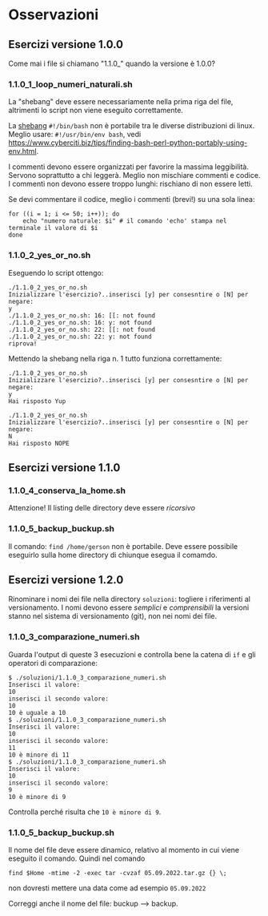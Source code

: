 # Osservazioni 

## Esercizi versione 1.0.0

Come mai i file si chiamano "1.1.0_" quando la versione è 1.0.0?

### 1.1.0_1_loop_numeri_naturali.sh

La "shebang" deve essere necessariamente nella prima riga del file, altrimenti lo script non viene eseguito correttamente.

La [shebang](https://bash.cyberciti.biz/guide/Shebang) `#!/bin/bash` non è portabile tra le diverse distribuzioni di linux. Meglio usare: `#!/usr/bin/env bash`, vedi https://www.cyberciti.biz/tips/finding-bash-perl-python-portably-using-env.html.

I commenti devono essere organizzati per favorire la massima leggibilità. Servono soprattutto a chi leggerà.
Meglio non mischiare commenti e codice. I commenti non devono essere troppo lunghi: rischiano di non essere letti.

Se devi commentare il codice, meglio i commenti (brevi!) su una sola linea:

```
for ((i = 1; i <= 50; i++)); do
    echo "numero naturale: $i" # il comando 'echo' stampa nel terminale il valore di $i
done
```

### 1.1.0_2_yes_or_no.sh

Eseguendo lo script ottengo:
```
./1.1.0_2_yes_or_no.sh           
Inizializzare l'esercizio?..inserisci [y] per consesntire o [N] per negare:
y
./1.1.0_2_yes_or_no.sh: 16: [[: not found
./1.1.0_2_yes_or_no.sh: 16: y: not found
./1.1.0_2_yes_or_no.sh: 22: [[: not found
./1.1.0_2_yes_or_no.sh: 22: y: not found
riprova!

```

Mettendo la shebang nella riga n. 1 tutto funziona correttamente:

```
./1.1.0_2_yes_or_no.sh
Inizializzare l'esercizio?..inserisci [y] per consesntire o [N] per negare:
y
Hai risposto Yup
```

```
./1.1.0_2_yes_or_no.sh
Inizializzare l'esercizio?..inserisci [y] per consesntire o [N] per negare:
N
Hai risposto NOPE
```

## Esercizi versione 1.1.0


### 1.1.0_4_conserva_la_home.sh

Attenzione! Il listing delle directory deve essere *ricorsivo*


### 1.1.0_5_backup_buckup.sh

Il comando: ```find /home/gerson``` non è portabile. Deve essere possibile eseguirlo sulla home directory di chiunque esegua il comamdo.

## Esercizi versione 1.2.0

Rinominare i nomi dei file nella directory ```soluzioni```: togliere i riferimenti al versionamento.
I nomi devono essere *semplici* e *comprensibili* la versioni stanno nel sistema di versionamento (git), non nei nomi dei file.

### 1.1.0_3_comparazione_numeri.sh

Guarda l'output di queste 3 esecuzioni e controlla bene la catena di ```if``` e gli operatori di comparazione:

```
$ ./soluzioni/1.1.0_3_comparazione_numeri.sh 
Inserisci il valore: 
10
inserisci il secondo valore: 
10
10 è uguale a 10
$ ./soluzioni/1.1.0_3_comparazione_numeri.sh
Inserisci il valore: 
10
inserisci il secondo valore: 
11
10 è minore di 11
$ ./soluzioni/1.1.0_3_comparazione_numeri.sh
Inserisci il valore: 
10
inserisci il secondo valore: 
9
10 è minore di 9
```

Controlla perché risulta che ```10 è minore di 9```.


### 1.1.0_5_backup_buckup.sh

Il nome del file deve essere dinamico, relativo al momento in cui viene eseguito il comando.
Quindi nel comando
```
find $Home -mtime -2 -exec tar -cvzaf 05.09.2022.tar.gz {} \;
```

non dovresti mettere una data come ad esempio `05.09.2022`

Correggi anche il nome del file: buckup --> backup.

